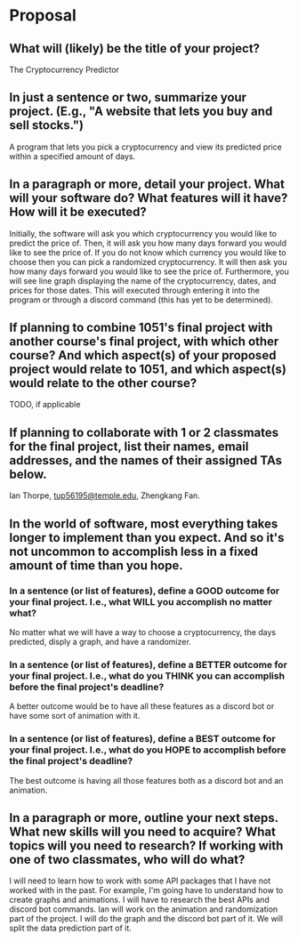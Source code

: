 # Proposal

## What will (likely) be the title of your project?

The Cryptocurrency Predictor 

## In just a sentence or two, summarize your project. (E.g., "A website that lets you buy and sell stocks.")

A program that lets you pick a cryptocurrency and view its predicted price within a specified amount of days.

## In a paragraph or more, detail your project. What will your software do? What features will it have? How will it be executed?

Initially, the software will ask you which cryptocurrency you would like to predict the price of. Then, it will ask you how many days forward you would like to see the price of. If you do not know which currency
you would like to choose then you can pick a randomized cryptocurrency. It will then ask you how many days forward you would like to see the price of. Furthermore, you will see line graph displaying the name of 
the cryptocurrency, dates, and prices for those dates. This will executed through entering it into the program or through a discord command (this has yet to be determined).

## If planning to combine 1051's final project with another course's final project, with which other course? And which aspect(s) of your proposed project would relate to 1051, and which aspect(s) would relate to the other course?

TODO, if applicable

## If planning to collaborate with 1 or 2 classmates for the final project, list their names, email addresses, and the names of their assigned TAs below.

Ian Thorpe, tup56195@temple.edu, Zhengkang Fan. 

## In the world of software, most everything takes longer to implement than you expect. And so it's not uncommon to accomplish less in a fixed amount of time than you hope.

### In a sentence (or list of features), define a GOOD outcome for your final project. I.e., what WILL you accomplish no matter what?

No matter what we will have a way to choose a cryptocurrency, the days predicted, disply a graph, and have a randomizer. 

### In a sentence (or list of features), define a BETTER outcome for your final project. I.e., what do you THINK you can accomplish before the final project's deadline?

A better outcome would be to have all these features as a discord bot or have some sort of animation with it. 

### In a sentence (or list of features), define a BEST outcome for your final project. I.e., what do you HOPE to accomplish before the final project's deadline?

The best outcome is having all those features both as a discord bot and an animation. 

## In a paragraph or more, outline your next steps. What new skills will you need to acquire? What topics will you need to research? If working with one of two classmates, who will do what?

I will need to learn how to work with some API packages that I have not worked with in the past. For example, I'm going have to understand how to create graphs and animations. I will have to research the best APIs
and discord bot commands. Ian will work on the animation and randomization part of the project. I will do the graph and the discord bot part of it. We will split the data prediction part of it. 
